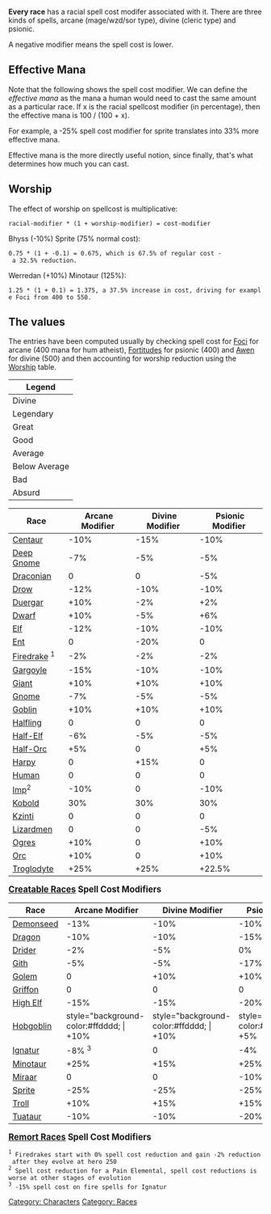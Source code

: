 **Every race** has a racial spell cost modifer associated with it. There
are three kinds of spells, arcane (mage/wzd/sor type), divine (cleric
type) and psionic.

A negative modifier means the spell cost is lower.

## Effective Mana

Note that the following shows the spell cost modifier. We can define the
*effective mana* as the mana a human would need to cast the same amount
as a particular race. If x is the racial spellcost modifier (in
percentage), then the effective mana is 100 / (100 + x).

For example, a -25% spell cost modifier for sprite translates into 33%
more effective mana.

Effective mana is the more directly useful notion, since finally, that's
what determines how much you can cast.

## Worship

The effect of worship on spellcost is multiplicative:

`racial-modifier * (1 + worship-modifier) = cost-modifier`

Bhyss (-10%) Sprite (75% normal cost):

`0.75 * (1 + -0.1) = 0.675, which is 67.5% of regular cost - a 32.5% reduction.`

Werredan (+10%) Minotaur (125%):

`1.25 * (1 + 0.1) = 1.375, a 37.5% increase in cost, driving for example Foci from 400 to 550.`

## The values

The entries have been computed usually by checking spell cost for
[Foci](Foci "wikilink") for arcane (400 mana for hum atheist),
[Fortitudes](Fortitudes "wikilink") for psionic (400) and
[Awen](Awen "wikilink") for divine (500) and then accounting for worship
reduction using the [Worship](Worship "wikilink") table.

| Legend        |
|---------------|
| Divine        |
| Legendary     |
| Great         |
| Good          |
| Average       |
| Below Average |
| Bad           |
| Absurd        |

| Race                                           |  Arcane Modifier |  Divine Modifier |  Psionic Modifier |
|------------------------------------------------|------------------|------------------|-------------------|
| [Centaur](Centaur "wikilink")                  | -10%             | -15%             | -10%              |
| [Deep Gnome](Deep_Gnome "wikilink")            | -7%              | -5%              | -5%               |
| [Draconian](Draconian "wikilink")              | 0                | 0                | -5%               |
| [Drow](Drow "wikilink")                        | -12%             | -10%             | -10%              |
| [Duergar](Duergar "wikilink")                  | +10%             | -2%              | +2%               |
| [Dwarf](Dwarf "wikilink")                      | +10%             | -5%              | +6%               |
| [Elf](Elf "wikilink")                          | -12%             | -10%             | -10%              |
| [Ent](Ent "wikilink")                          | 0                | -20%             | 0                 |
| [Firedrake](Firedrake "wikilink") <sup>1</sup> | -2%              | -2%              | -2%               |
| [Gargoyle](Gargoyle "wikilink")                | -15%             | -10%             | -10%              |
| [Giant](Giant "wikilink")                      | +10%             | +10%             | +10%              |
| [Gnome](Gnome "wikilink")                      | -7%              | -5%              | -5%               |
| [Goblin](Goblin "wikilink")                    | +10%             | +10%             | +10%              |
| [Halfling](Halfling "wikilink")                | 0                | 0                | 0                 |
| [Half-Elf](Half-Elf "wikilink")                | -6%              | -5%              | -5%               |
| [Half-Orc](Half-Orc "wikilink")                | +5%              | 0                | +5%               |
| [Harpy](Harpy "wikilink")                      | 0                | +15%             | 0                 |
| [Human](Human "wikilink")                      | 0                | 0                | 0                 |
| [Imp](Imp "wikilink")<sup>2</sup>              | -10%             | 0                | -10%              |
| [Kobold](Kobold "wikilink")                    | 30%              | 30%              | 30%               |
| [Kzinti](Kzinti "wikilink")                    | 0                | 0                | 0                 |
| [Lizardmen](Lizardmen "wikilink")              | 0                | 0                | -5%               |
| [Ogres](Ogres "wikilink")                      | +10%             | 0                | +10%              |
| [Orc](Orc "wikilink")                          | +10%             | 0                | +10%              |
| [Troglodyte](Troglodyte "wikilink")            | +25%             | +25%             | +22.5%            |

<big>**[Creatable Races](:Category:_Creatable_Races "wikilink") Spell
Cost Modifiers**</big>

<div style="clear: both;">
</div>

  

| Race                              |  Arcane Modifier                         |  Divine Modifier                         |  Psionic Modifier                       |
|-----------------------------------|------------------------------------------|------------------------------------------|-----------------------------------------|
| [Demonseed](Demonseed "wikilink") | -13%                                     | -10%                                     | -10%                                    |
| [Dragon](Dragon "wikilink")       | -10%                                     | -10%                                     | -15%                                    |
| [Drider](Driders "wikilink")      | -2%                                      | -5%                                      | 0%                                      |
| [Gith](Gith "wikilink")           | -5%                                      | -5%                                      | -17%                                    |
| [Golem](Golem "wikilink")         | 0                                        | +10%                                     | +10%                                    |
| [Griffon](Griffon "wikilink")     | 0                                        | 0                                        | 0                                       |
| [High Elf](High_Elf "wikilink")   | -15%                                     | -15%                                     | -20%                                    |
| [Hobgoblin](Hobgoblin "wikilink") | style="background-color:#ffdddd; \| +10% | style="background-color:#ffdddd; \| +10% | style="background-color:#ffdddd; \| +5% |
| [Ignatur](Ignatur "wikilink")     | -8% <sup>3</sup>                         | 0                                        | -4%                                     |
| [Minotaur](Minotaur "wikilink")   | +25%                                     | +15%                                     | +25%                                    |
| [Miraar](Miraar "wikilink")       | 0                                        | 0                                        | -10%                                    |
| [Sprite](Sprite "wikilink")       | -25%                                     | -25%                                     | -25%                                    |
| [Troll](Troll "wikilink")         | +10%                                     | +15%                                     | +15%                                    |
| [Tuataur](Tuataur "wikilink")     | -10%                                     | -10%                                     | -20%                                    |

<big>**[Remort Races](:Category:_Remort_Races "wikilink") Spell Cost
Modifiers**</big>

<sup>`1`</sup>` Firedrakes start with 0% spell cost reduction and gain -2% reduction after they evolve at hero 250`  
<sup>`2`</sup>` Spell cost reduction for a Pain Elemental, spell cost reductions is worse at other stages of evolution`  
<sup>`3`</sup>` -15% spell cost on fire spells for Ignatur`

[Category: Characters](Category:_Characters "wikilink") [Category:
Races](Category:_Races "wikilink")
